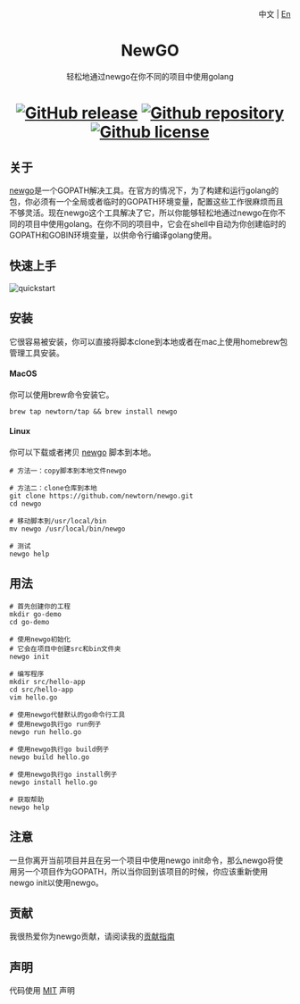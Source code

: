 <p align="right">中文 | <a href="../README.md">En</a>
<div align="center">
<h1>NewGO</h1>

轻松地通过newgo在你不同的项目中使用golang

[![GitHub release](https://img.shields.io/github/release/newtorn/newgo.svg)](https://github.com/newtorn/newgo/releases)
[![Github repository](https://img.shields.io/appveyor/ci/gruntjs/grunt.svg)](https://github.com/newtorn/newgo.git)
[![Github license](https://img.shields.io/github/license/newtorn/newgo.svg)](LICENSE)
===
</div>

## 关于

[newgo](https://github.com/newtorn/newgo.git)是一个GOPATH解决工具。在官方的情况下，为了构建和运行golang的包，你必须有一个全局或者临时的GOPATH环境变量，配置这些工作很麻烦而且不够灵活。现在newgo这个工具解决了它，所以你能够轻松地通过newgo在你不同的项目中使用golang。在你不同的项目中，它会在shell中自动为你创建临时的GOPATH和GOBIN环境变量，以供命令行编译golang使用。


## 快速上手

![quickstart](../assets/quickstart.gif)


## 安装

它很容易被安装，你可以直接将脚本clone到本地或者在mac上使用homebrew包管理工具安装。

#### MacOS
你可以使用brew命令安装它。
```
brew tap newtorn/tap && brew install newgo
```

#### Linux
你可以下载或者拷贝 [newgo](https://github.com/newtorn/newgo.git) 脚本到本地。
```
# 方法一：copy脚本到本地文件newgo

# 方法二：clone仓库到本地
git clone https://github.com/newtorn/newgo.git
cd newgo

# 移动脚本到/usr/local/bin
mv newgo /usr/local/bin/newgo

# 测试
newgo help
```


## 用法

```
# 首先创建你的工程
mkdir go-demo
cd go-demo

# 使用newgo初始化
# 它会在项目中创建src和bin文件夹
newgo init

# 编写程序
mkdir src/hello-app
cd src/hello-app
vim hello.go

# 使用newgo代替默认的go命令行工具
# 使用newgo执行go run例子
newgo run hello.go

# 使用newgo执行go build例子
newgo build hello.go

# 使用newgo执行go install例子
newgo install hello.go

# 获取帮助
newgo help
```


## 注意

一旦你离开当前项目并且在另一个项目中使用newgo init命令，那么newgo将使用另一个项目作为GOPATH，所以当你回到该项目的时候，你应该重新使用newgo init以使用newgo。


## 贡献

我很热爱你为newgo贡献，请阅读我的[贡献指南](../CONTRIBUTING.md)


## 声明

代码使用 [MIT](../LICENSE) 声明
